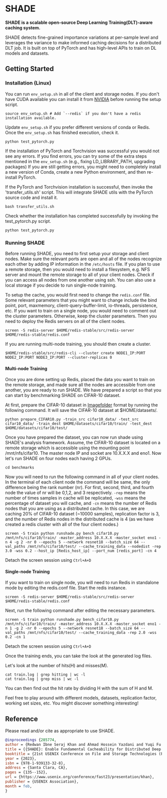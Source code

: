 # SHADE

**SHADE is a scalable open-source Deep Learning Training(DLT)-aware caching system.**

SHADE detects fine-grained importance variations at per-sample level and leverages the variance to
make informed caching decisions for a distributed DLT job. It is built on top of PyTorch and has high-level APIs to train on DL models and datasets.

## Getting Started

### Installation (Linux)

You can run `env_setup.sh` in all of the client and storage nodes. If you don't have CUDA available you can install it from [NVIDIA](https://developer.nvidia.com/cuda-toolkit) before running the setup script.

```
source env_setup.sh # Add `--redis` if you don't have a redis installation available. 
```

Update `env_setup.sh` if you prefer different versions of conda or Redis.
Once the `env_setup.sh` has finished execution, check it.

```
python test_pytorch.py  
```
If the installation of PyTorch and Torchvision was successful you would not see any errors. If you find errors, you can try some of the extra steps mentioned in the `env_setup.sh` (e.g., fixing LD_LIBRARY_PATH, upgrading packages) If you are still getting errors, you might need to completely install a new version of Conda, create a new Python environment, and then re-install PyTorch.

If the PyTorch and Torchvision installation is successful, then invoke the 'transfer_utils.sh' script. This will integrate SHADE utils with the PyTorch source code and install it.

```
bash transfer_utils.sh  
```

Check whether the installation has completed successfully by invoking the test_pytorch.py script.

```
python test_pytorch.py  
```

### Running SHADE

Before running SHADE, you need to first setup your storage and client nodes. Make sure the relevant ports are open and all of the nodes recognize each other by adding IP information in the `/etc/hosts` file. If you plan to use a remote storage, then you would need to install a filesystem, e.g. NFS server and mount the remote storage to all of your client nodes. Check if you can access all nodes from one another using ssh. You can also use a local storage if you decide to run single-node training.

To setup the cache, you would first need to change the `redis.conf` file. Some relevant parameters that you might want to change include the bind point, port, maxmemory, client-query-buffer-limit, io-threads, persistence, etc. If you want to train on a single node, you would need to comment out the cluster parameters. Otherwise, keep the cluster parameters. Then you need to deploy the Redis servers on all of the client nodes. 

```
screen -S redis-server $HOME/redis-stable/src/redis-server $HOME/redis-stable/redis.conf
```

If you are running multi-node training, you should then create a cluster.
```
$HOME/redis-stable/src/redis-cli --cluster create NODE1_IP:PORT NODE2_IP:PORT NODE3_IP:PORT --cluster-replicas 0
```

#### Multi-node Training
Once you are done setting up Redis, placed the data you want to train on the remote storage, and made sure all the nodes are accessible from one another, you are ready to run SHADE. We have prepared a script so that you can start by benchmarking SHADE on CIFAR-10 dataset.

At first, prepare the CIFAR-10 dataset in [Imagefolder](https://pytorch.org/vision/main/generated/torchvision.datasets.ImageFolder.html) format by running the following command. It will save the CIFAR-10 dataset at $HOME/datasets/.

```
python prepare_CIFAR10.py -train_src cifar10_data/ -test_src cifar10_data/ -train_dest $HOME/datasets/cifar10/train/ -test_dest $HOME/datasets/cifar10/test/
```

Once you have prepared the dataset, you can now run shade using SHADE's analysis framework. Assume, the CIFAR-10 dataset is located on a remote storage which is accessible using the mounting point /mnt/nfs/cifar10. The master node IP and socket are 10.X.X.X and eno1. Now let's run SHADE on four nodes each having 2 GPUs.

```
cd benchmarks
```
Now you will need to run the following command in all of your client nodes. In the terminal of each client node the command will be same, the only difference being the rank number (nr). For first, second, third, and fourth node the value of nr will be 0,1,2, and 3 respectively. `-rep` means the number of times samples in cache will be replicated, `-wss` means the percentage of dataset you will cache, and `-cn` means the number of Redis nodes that you are using as a distributed cache. In this case, we are caching 20% of CIFAR-10 dataset (~10000 samples), replication factor is 3, and the number of Redis nodes in the distributed cache is 4 (as we have created a redis cluster with all of the four client nodes.) 
```
screen -S train python runshade.py bench_cifar10.py /mnt/nfs/cifar10/train/ -master_address 10.X.X.X -master_socket eno1 -n 4 -g 2 -nr 0 --epochs 5 --network resnet18 --batch_size 64 --val_paths /mnt/nfs/cifar10/test/ --cache_training_data --nodedist -rep 3.0 -wss 0.2 --host_ip [Redis_host_ip] --port_num [redis_port] -cn 4
```
Detach the screen session using `Ctrl+A+D`

#### Single-node Training

If you want to train on single node, you will need to run Redis in standalone mode by editing the redis.conf file. Start the redis instance.

```
screen -S redis-server $HOME/redis-stable/src/redis-server $HOME/redis-stable/redis.conf
```
Next, run the following command after editing the necessary parameters.
```
screen -S train python runshade.py bench_cifar10.py /mnt/nfs/cifar10/train/ -master_address 10.X.X.X -master_socket eno1 -n 1 -g 2 -nr 0 --epochs 5 --network resnet18 --batch_size 64 --val_paths /mnt/nfs/cifar10/test/ --cache_training_data -rep 2.0 -wss 0.2 -cn 1
```
Detach the screen session using `Ctrl+A+D`

Once the training ends, you can take the look at the generated log files.

Let's look at the number of hits(H) and misses(M).

```
cat train.log | grep hitting | wc -l
cat train.log | grep miss | wc -l
```
You can then find out the hit rate by dividing H with the sum of H and M.

Feel free to play around with different models, datasets, replication factor, working set sizes, etc. You might discover something interesting!

## Reference
Please read and/or cite as appropriate to use SHADE.

```bibtex
@inproceedings {285774,
author = {Redwan Ibne Seraj Khan and Ahmad Hossein Yazdani and Yuqi Fu and Arnab K. Paul and Bo Ji and Xun Jian and Yue Cheng and Ali R. Butt},
title = {{SHADE}: Enable Fundamental Cacheability for Distributed Deep Learning Training},
booktitle = {21st USENIX Conference on File and Storage Technologies (FAST 23)},
year = {2023},
isbn = {978-1-939133-32-8},
address = {Santa Clara, CA},
pages = {135--152},
url = {https://www.usenix.org/conference/fast23/presentation/khan},
publisher = {USENIX Association},
month = feb,
}
```









